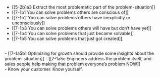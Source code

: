 - [[5-2b1a3 Extract the most problematic part of the problem-situation]]
- [[7-1b1 You can solve problems others are conscious of]]
- [[7-1b2 You can solve problems others have inexplicitly or unconsciously]]
- [[7-1b3 You can solve problems others will have but don’t have yet]]
- [[7-1b4 You can solve problems that just became solvable]]
- [[7-1b5 You can solve problems that just got created]]
<br>
- [[7-1a5b1 Optimizing for growth should provide some insights about the problem-situation]]
- [[7-1a5c Engineers address the problem itself, and sales people help making that problem everyone’s problem NOW]]
<br>
- Know your customer. Know yourself.
